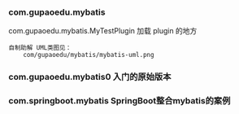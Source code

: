 
### com.gupaoedu.mybatis

com.gupaoedu.mybatis.MyTestPlugin 加载 plugin 的地方

```
自制助解 UML类图见： 
    com/gupaoedu/mybatis/mybatis-uml.png
```

### com.gupaoedu.mybatis0 入门的原始版本

### com.springboot.mybatis  SpringBoot整合mybatis的案例
